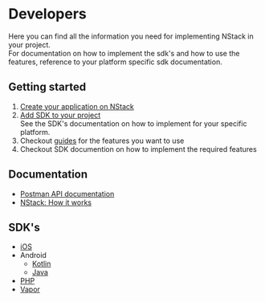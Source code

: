 # Developers

Here you can find all the information you need for implementing NStack in your project.  
For documentation on how to implement the sdk's and how to use the features, reference to your platform specific sdk documentation.

## Getting started

1. [Create your application on NStack](Getting_started.md)
2. [Add SDK to your project](#sdk's)  
	See the SDK's documentation on how to implement for your specific platform.
3. Checkout [guides](Guides.md) for the features you want to use
4. Checkout SDK documention on how to implement the required features


## Documentation
* [Postman API documentation](https://nodes-agency-1.postman.co/collections/12675-6191fda7-9251-4027-bf72-232022e02044?version=latest&workspace=55441cf0-95b9-4e87-9372-c7cbf2e3e04d)
* [NStack: How it works](NStack_How_it_works.md)  

## SDK's

* [iOS](https://github.com/nodes-ios/NStackSDK)
* Android
  * [Kotlin](https://github.com/nodes-android/nstack-kotlin)
  * [Java](https://github.com/nodes-android/nstack)
* [PHP](https://github.com/nodes-projects/nstack-laravel)
* [Vapor](https://github.com/nodes-vapor/nstack)